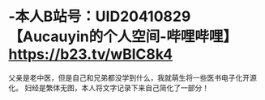 # -本人B站号：UID20410829 【Aucauyin的个人空间-哔哩哔哩】 https://b23.tv/wBlC8k4
父亲是老中医，但是自己和兄弟都没学到什么，我就萌生将一些医书电子化开源化。
妇经是繁体无图，本人将文字记录下来自己简化了一部分！
